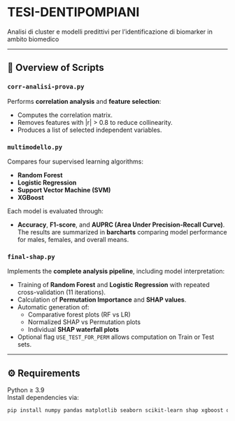 # TESI-DENTIPOMPIANI
Analisi di cluster e modelli predittivi per l’identificazione di biomarker in ambito biomedico

---

## 🧠 Overview of Scripts

### `corr-analisi-prova.py`
Performs **correlation analysis** and **feature selection**:
- Computes the correlation matrix.  
- Removes features with |r| > 0.8 to reduce collinearity.  
- Produces a list of selected independent variables.

### `multimodello.py`
Compares four supervised learning algorithms:
- **Random Forest**  
- **Logistic Regression**  
- **Support Vector Machine (SVM)**  
- **XGBoost**

Each model is evaluated through:
- **Accuracy**, **F1-score**, and **AUPRC (Area Under Precision-Recall Curve)**.  
The results are summarized in **barcharts** comparing model performance for males, females, and overall means.

### `final-shap.py`
Implements the **complete analysis pipeline**, including model interpretation:
- Training of **Random Forest** and **Logistic Regression** with repeated cross-validation (11 iterations).  
- Calculation of **Permutation Importance** and **SHAP values**.  
- Automatic generation of:
  - Comparative forest plots (RF vs LR)
  - Normalized SHAP vs Permutation plots
  - Individual **SHAP waterfall plots**
- Optional flag `USE_TEST_FOR_PERM` allows computation on Train or Test sets.

---

## ⚙️ Requirements

Python ≥ 3.9  
Install dependencies via:

```bash
pip install numpy pandas matplotlib seaborn scikit-learn shap xgboost openpyxl

